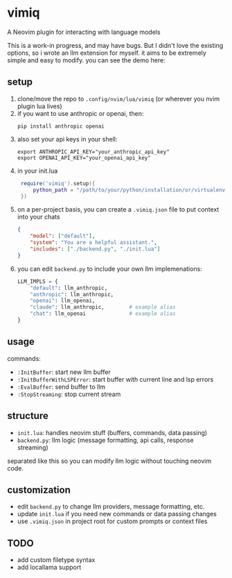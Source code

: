 
# vimiq

A Neovim plugin for interacting with language models

This is a work-in progress, and may have bugs. But I didn't love the existing options, so i wrote an llm extension for myself. it aims to be extremely simple and easy to modify. you can see the demo here:


## setup

1. clone/move the repo to `.config/nvim/lua/vimiq` (or wherever you nvim plugin lua lives)
2. if you want to use anthropic or openai, then:
   ```
   pip install anthropic openai
   ```
3. also set your api keys in your shell:
   ```
   export ANTHROPIC_API_KEY="your_anthropic_api_key"
   export OPENAI_API_KEY="your_openai_api_key"
   ```
4. in your init.lua
   ```lua
    require('vimiq').setup({
        python_path = "/path/to/your/python/installation/or/virtualenv"
    })
   ```
5. on a per-project basis, you can create a `.vimiq.json` file to put context into your chats
    ```json
    {
        "model": ["default"],
        "system": "You are a helpful assistant.",
        "includes": ["./backend.py", "./init.lua"]
    }
    ```
6. you can edit `backend.py` to include your own llm implemenations:
    ```python
    LLM_IMPLS = {
        "default": llm_anthropic,
        "anthropic": llm_anthropic,
        "openai": llm_openai,
        "claude": llm_anthropic,        # example alias
        "chat": llm_openai              # example alias
    }
    ```

## usage

commands:
- `:InitBuffer`: start new llm buffer
- `:InitBufferWithLSPError`: start buffer with current line and lsp errors
- `:EvalBuffer`: send buffer to llm
- `:StopStreaming`: stop current stream

## structure

- `init.lua`: handles neovim stuff (buffers, commands, data passing)
- `backend.py`: llm logic (message formatting, api calls, response streaming)

separated like this so you can modify llm logic without touching neovim code.

## customization

- edit `backend.py` to change llm providers, message formatting, etc.
- update `init.lua` if you need new commands or data passing changes
- use `.vimiq.json` in project root for custom prompts or context files

## TODO

- add custom filetype syntax
- add locallama support

